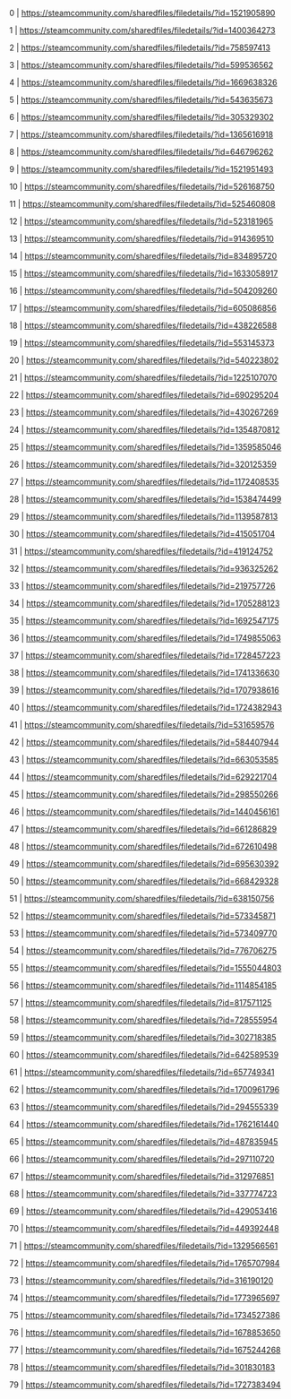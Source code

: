 0 | https://steamcommunity.com/sharedfiles/filedetails/?id=1521905890

1 | https://steamcommunity.com/sharedfiles/filedetails/?id=1400364273

2 | https://steamcommunity.com/sharedfiles/filedetails/?id=758597413

3 | https://steamcommunity.com/sharedfiles/filedetails/?id=599536562

4 | https://steamcommunity.com/sharedfiles/filedetails/?id=1669638326

5 | https://steamcommunity.com/sharedfiles/filedetails/?id=543635673

6 | https://steamcommunity.com/sharedfiles/filedetails/?id=305329302

7 | https://steamcommunity.com/sharedfiles/filedetails/?id=1365616918

8 | https://steamcommunity.com/sharedfiles/filedetails/?id=646796262

9 | https://steamcommunity.com/sharedfiles/filedetails/?id=1521951493

10 | https://steamcommunity.com/sharedfiles/filedetails/?id=526168750

11 | https://steamcommunity.com/sharedfiles/filedetails/?id=525460808

12 | https://steamcommunity.com/sharedfiles/filedetails/?id=523181965

13 | https://steamcommunity.com/sharedfiles/filedetails/?id=914369510

14 | https://steamcommunity.com/sharedfiles/filedetails/?id=834895720

15 | https://steamcommunity.com/sharedfiles/filedetails/?id=1633058917

16 | https://steamcommunity.com/sharedfiles/filedetails/?id=504209260

17 | https://steamcommunity.com/sharedfiles/filedetails/?id=605086856

18 | https://steamcommunity.com/sharedfiles/filedetails/?id=438226588

19 | https://steamcommunity.com/sharedfiles/filedetails/?id=553145373

20 | https://steamcommunity.com/sharedfiles/filedetails/?id=540223802

21 | https://steamcommunity.com/sharedfiles/filedetails/?id=1225107070

22 | https://steamcommunity.com/sharedfiles/filedetails/?id=690295204

23 | https://steamcommunity.com/sharedfiles/filedetails/?id=430267269

24 | https://steamcommunity.com/sharedfiles/filedetails/?id=1354870812

25 | https://steamcommunity.com/sharedfiles/filedetails/?id=1359585046

26 | https://steamcommunity.com/sharedfiles/filedetails/?id=320125359

27 | https://steamcommunity.com/sharedfiles/filedetails/?id=1172408535

28 | https://steamcommunity.com/sharedfiles/filedetails/?id=1538474499

29 | https://steamcommunity.com/sharedfiles/filedetails/?id=1139587813

30 | https://steamcommunity.com/sharedfiles/filedetails/?id=415051704

31 | https://steamcommunity.com/sharedfiles/filedetails/?id=419124752

32 | https://steamcommunity.com/sharedfiles/filedetails/?id=936325262

33 | https://steamcommunity.com/sharedfiles/filedetails/?id=219757726

34 | https://steamcommunity.com/sharedfiles/filedetails/?id=1705288123

35 | https://steamcommunity.com/sharedfiles/filedetails/?id=1692547175

36 | https://steamcommunity.com/sharedfiles/filedetails/?id=1749855063

37 | https://steamcommunity.com/sharedfiles/filedetails/?id=1728457223

38 | https://steamcommunity.com/sharedfiles/filedetails/?id=1741336630

39 | https://steamcommunity.com/sharedfiles/filedetails/?id=1707938616

40 | https://steamcommunity.com/sharedfiles/filedetails/?id=1724382943

41 | https://steamcommunity.com/sharedfiles/filedetails/?id=531659576

42 | https://steamcommunity.com/sharedfiles/filedetails/?id=584407944

43 | https://steamcommunity.com/sharedfiles/filedetails/?id=663053585

44 | https://steamcommunity.com/sharedfiles/filedetails/?id=629221704

45 | https://steamcommunity.com/sharedfiles/filedetails/?id=298550266

46 | https://steamcommunity.com/sharedfiles/filedetails/?id=1440456161

47 | https://steamcommunity.com/sharedfiles/filedetails/?id=661286829

48 | https://steamcommunity.com/sharedfiles/filedetails/?id=672610498

49 | https://steamcommunity.com/sharedfiles/filedetails/?id=695630392

50 | https://steamcommunity.com/sharedfiles/filedetails/?id=668429328

51 | https://steamcommunity.com/sharedfiles/filedetails/?id=638150756

52 | https://steamcommunity.com/sharedfiles/filedetails/?id=573345871

53 | https://steamcommunity.com/sharedfiles/filedetails/?id=573409770

54 | https://steamcommunity.com/sharedfiles/filedetails/?id=776706275

55 | https://steamcommunity.com/sharedfiles/filedetails/?id=1555044803

56 | https://steamcommunity.com/sharedfiles/filedetails/?id=1114854185

57 | https://steamcommunity.com/sharedfiles/filedetails/?id=817571125

58 | https://steamcommunity.com/sharedfiles/filedetails/?id=728555954

59 | https://steamcommunity.com/sharedfiles/filedetails/?id=302718385

60 | https://steamcommunity.com/sharedfiles/filedetails/?id=642589539

61 | https://steamcommunity.com/sharedfiles/filedetails/?id=657749341

62 | https://steamcommunity.com/sharedfiles/filedetails/?id=1700961796

63 | https://steamcommunity.com/sharedfiles/filedetails/?id=294555339

64 | https://steamcommunity.com/sharedfiles/filedetails/?id=1762161440

65 | https://steamcommunity.com/sharedfiles/filedetails/?id=487835945

66 | https://steamcommunity.com/sharedfiles/filedetails/?id=297110720

67 | https://steamcommunity.com/sharedfiles/filedetails/?id=312976851

68 | https://steamcommunity.com/sharedfiles/filedetails/?id=337774723

69 | https://steamcommunity.com/sharedfiles/filedetails/?id=429053416

70 | https://steamcommunity.com/sharedfiles/filedetails/?id=449392448

71 | https://steamcommunity.com/sharedfiles/filedetails/?id=1329566561

72 | https://steamcommunity.com/sharedfiles/filedetails/?id=1765707984

73 | https://steamcommunity.com/sharedfiles/filedetails/?id=316190120

74 | https://steamcommunity.com/sharedfiles/filedetails/?id=1773965697

75 | https://steamcommunity.com/sharedfiles/filedetails/?id=1734527386

76 | https://steamcommunity.com/sharedfiles/filedetails/?id=1678853650

77 | https://steamcommunity.com/sharedfiles/filedetails/?id=1675244268

78 | https://steamcommunity.com/sharedfiles/filedetails/?id=301830183

79 | https://steamcommunity.com/sharedfiles/filedetails/?id=1727383494

